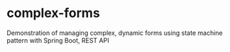 # complex-forms
Demonstration of managing complex, dynamic forms using state machine pattern with Spring Boot, REST API
